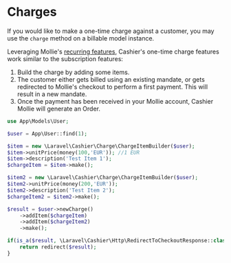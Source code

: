 # Charges

If you would like to make a one-time charge against a customer, you may use the `charge` method on a billable model
instance.

Leveraging Mollie's [recurring features](https://docs.mollie.com/payments/recurring), Cashier's one-time charge features
work similar to the subscription features:

1. Build the charge by adding some items.
2. The customer either gets billed using an existing mandate, or gets redirected to Mollie's checkout to perform a first
   payment. This will result in a new mandate.
3. Once the payment has been received in your Mollie account, Cashier Mollie will generate an Order.

```php
use App\Models\User;

$user = App\User::find(1);

$item = new \Laravel\Cashier\Charge\ChargeItemBuilder($user);
$item->unitPrice(money(100,'EUR')); //1 EUR
$item->description('Test Item 1');
$chargeItem = $item->make();

$item2 = new \Laravel\Cashier\Charge\ChargeItemBuilder($user);
$item2->unitPrice(money(200,'EUR'));
$item2->description('Test Item 2');
$chargeItem2 = $item2->make();

$result = $user->newCharge()
    ->addItem($chargeItem)
    ->addItem($chargeItem2)
    ->make();

if(is_a($result, \Laravel\Cashier\Http\RedirectToCheckoutResponse::class)) {
    return redirect($result);
}
```
